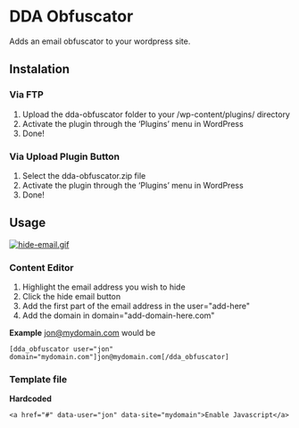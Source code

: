 # DDA Obfuscator
Adds an email obfuscator to your wordpress site.

## Instalation

### Via FTP
1. Upload the dda-obfuscator folder to your /wp-content/plugins/ directory
2. Activate the plugin through the ‘Plugins’ menu in WordPress
3. Done!

### Via Upload Plugin Button
1. Select the dda-obfuscator.zip file
2. Activate the plugin through the ‘Plugins’ menu in WordPress
3. Done!

## Usage
[![hide-email.gif](https://i.postimg.cc/2SRkWTGj/hide-email.gif)](https://postimg.cc/rKj2X177)

### Content Editor
1. Highlight the email address you wish to hide
2. Click the hide email button
3. Add the first part of the email address in the user="add-here"
4. Add the domain in domain="add-domain-here.com"

**Example** jon@mydomain.com would be
```
[dda_obfuscator user="jon" domain="mydomain.com"]jon@mydomain.com[/dda_obfuscator]
```

### Template file
**Hardcoded**
```
<a href="#" data-user="jon" data-site="mydomain">Enable Javascript</a>
```